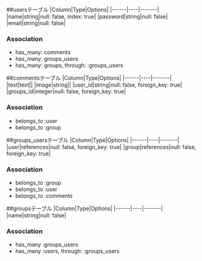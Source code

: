 ##usersテーブル
|Column|Type|Options|
|------|----|-------|
|name|string|null: false, index: true|
|password|string|null: false|
|email|string|null: false|
### Association
- has_many: comments
- has_many: groups_users
- has_many: groups, through:  :groups_users

##commentsテーブル
|Column|Type|Options|
|------|----|-------|
|text|text||
|image|string||
|user_id|string|null: false, foreign_key: true|
|groups_id|integer|null: false, foreign_key: true|
### Association
- belongs_to :user
- belongs_to :group

##groups_usersテーブル
|Column|Type|Options|
|------|----|-------|
|user|references|null: false, foreign_key: true|
|group|references|null: false, foreign_key: true|
### Association
- belongs_to :group
- belongs_to :user
- belongs_to :comments

##groupsテーブル
|Column|Type|Options|
|------|----|-------|
|name|string|null: false|
### Association
- has_many :groups_users
- has_many :users, through:  :groups_users
